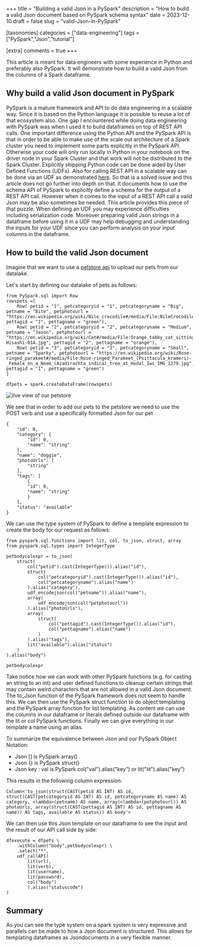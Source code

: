 +++
title = "Building a valid Json in a PySpark"
description = "How to build a valid Json document based on PySpark schema syntax"
date = 2023-12-10
draft = false
slug = "valid-Json-in-PySpark"

[taxonomies]
categories = ["data-engineering"]
tags = ["PySpark","Json","tutorial"]

[extra]
comments = true
+++

This article is meant for data engineers with some experience in Python and preferably also PySpark. It will demonstrate how to build a valid Json from the columns of a Spark dataframe. 

## Why build a valid Json document in PySpark  
PySpark is a mature framework and API to do data engineering in a scalable way. Since it is based on the Python language it is possible to reuse a lot of that ecosystem also. One gap I encountered while doing data engineering with PySpark was when I used it to build dataframes on top of REST API calls. One important difference using the Python API and the PySpark API is that in order to be able to make use of the scale out architecture of a Spark cluster you need to implement some parts explicitly in the PySpark API. Otherwise your code will only run locally in Python in your notebook on the driver node in your Spark Cluster and that work will not be distributed to the Spark Cluster. Explicitly shipping Python code can be done aided by User Defined Functions (UDFs). Also for calling REST API in a scalable way can be done via an UDF as demonstrated [here](https://github.com/jamesshocking/Spark-REST-API-UDF). So that is a solved issue and this article does not go further into depth on that. It documents how to use the schema API of PySpark to explicitly define a schema for the output of a REST API call. However when it comes to the input of a REST API call a valid Json may be also sometimes be needed. This article provides this piece of that puzzle. When defining an UDF you may experience difficulties including serialization code. Moreover preparing valid Json strings in a dataframe before using it in a UDF may help debugging and understanding the inputs for your UDF since you can perform analysis on your input columns in the dataframe.

## How to build the valid Json document

Imagine that we want to use a [petstore api](https://petstore.swagger.io/#/) to upload our pets from our datalake.

Let's start by defining our datalake of pets as follows:

    from PySpark.sql import Row
    rowspets =[
        Row( petid = "1", petcategoryid = "1", petcategoryname = "Big", petname = "Bite", petphotourl = "https://en.wikipedia.org/wiki/Nile_crocodile#/media/File:NileCrocodile.jpg", pettagid = "1", pettagname = "green"),
        Row( petid = "2", petcategoryid = "2", petcategoryname = "Medium", petname = "Jason", petphotourl = "https://en.wikipedia.org/wiki/Cat#/media/File:Orange_tabby_cat_sitting_on_fallen_leaves-Hisashi-01A.jpg", pettagid = "2", pettagname = "orange"),
        Row( petid = "3", petcategoryid = "3", petcategoryname = "Small", petname = "Sparky", petphotourl = "https://en.wikipedia.org/wiki/Rose-ringed_parakeet#/media/File:Rose-ringed_Parakeet_(Psittacula_krameri)-_Female_on_a_Neem_(Azadirachta_indica)_tree_at_Hodal_Iws_IMG_1279.jpg", pettagid = "1", pettagname = "green")
    ]

    dfpets = spark.createDataFrame(rowspets)

![live view of our petstore](petstore.png)

We see that in order to add our pets to the petstore we need to use the POST verb and use a specifically formatted Json for our pet

    {
        "id": 0,
        "category": {
            "id": 0,
            "name": "string"
        },
        "name": "doggie",
        "photoUrls": [
            "string"
        ],
        "tags": [
            {
            "id": 0,
            "name": "string"
            }
        ],
        "status": "available"
    }

We can use the type system of PySpark to define a template expression to create the body for our request as follows:

    from pyspark.sql.functions import lit, col, to_json, struct, array
    from pyspark.sql.types import IntegerType

    petbodycolexpr = to_json(
        struct(
            col("petid").cast(IntegerType()).alias("id"),
            struct(
                col("petcategoryid").cast(IntegerType()).alias("id"),
                col("petcategoryname").alias("name")
            ).alias("category"),
            udf_encodejson(col("petname")).alias("name"),
            array(
                udf_encodejson(col("petphotourl"))
            ).alias("photoUrls"),
            array(
                struct(
                    col("pettagid").cast(IntegerType()).alias("id"),
                    col("pettagname").alias("name")
                )
            ).alias("tags"),
            lit("available").alias("status")
        )
    ).alias("body")

    petbodycolexpr

Take notice how we can work with other PySpark functions (e.g. for casting an string to an int) and user defined functions to cleanup certain strings that may contain weird characters that are not allowed in a valid Json document. The to_Json function of the PySpark framework does not seem to handle this. We can then use the PySpark struct function to do object templating and the PySpark array function for list templating. As content we can use the columns in our dataframe or literals defined outside our dataframe with the lit or col PySpark functions. Finally we can give everything in our template a name using an alias.

To summarize the equivalence between Json and our PySpark Object Notation:
* Json [] is PySpark array()
* Json {} is PySpark struct()
* Json key : val is PySpark col("val").alias("key") or lit("lit").alias("key")

This results in the following column expression:

    Column<'to_json(struct(CAST(petid AS INT) AS id, struct(CAST(petcategoryid AS INT) AS id, petcategoryname AS name) AS category, <lambda>(petname) AS name, array(<lambda>(petphotourl)) AS photoUrls, array(struct(CAST(pettagid AS INT) AS id, pettagname AS name)) AS tags, available AS status)) AS body'>

We can then use this Json template on our dataframe to see the input and the result of our API call side by side:

    dfexecute = dfpets \
        .withColumn("body",petbodycolexpr) \
        .select("*",
        udf_callAPI(
            lit(url),
            lit(verb),
            lit(username),
            lit(password),
            col("body")
            ).alias("statuscode")
    )

## Summary

As you can see the type system on a spark system is very expressive and parallels can be made to how a Json document is structured. This allows for templating dataframes as Jsondocuments in a very flexible manner.